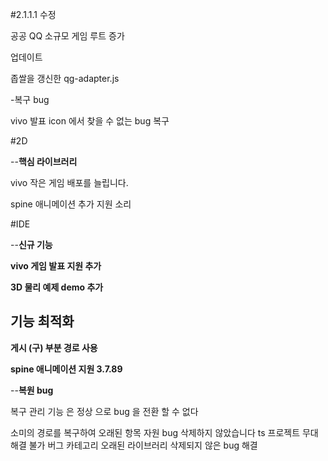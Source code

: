 #2.1.1.1 수정

공공
QQ 소규모 게임 루트 증가

업데이트

좁쌀을 갱신한 qg-adapter.js

-복구 bug

vivo 발표 icon 에서 찾을 수 없는 bug 복구

#2D

--**핵심 라이브러리**

vivo 작은 게임 배포를 늘립니다.

spine 애니메이션 추가 지원 소리

#IDE

--**신규 기능**


  **vivo 게임 발표 지원 추가**
  
  **3D 물리 예제 demo 추가**
##   **기능 최적화**


  **게시 (구) 부분 경로 사용**
  
  **spine 애니메이션 지원 3.7.89**

--**복원 bug**

복구 관리 기능 은 정상 으로 bug 을 전환 할 수 없다

소미의 경로를 복구하여 오래된 항목 자원 bug 삭제하지 않았습니다
ts 프로젝트 무대 해결 불가 버그
카테고리 오래된 라이브러리 삭제되지 않은 bug 해결


  